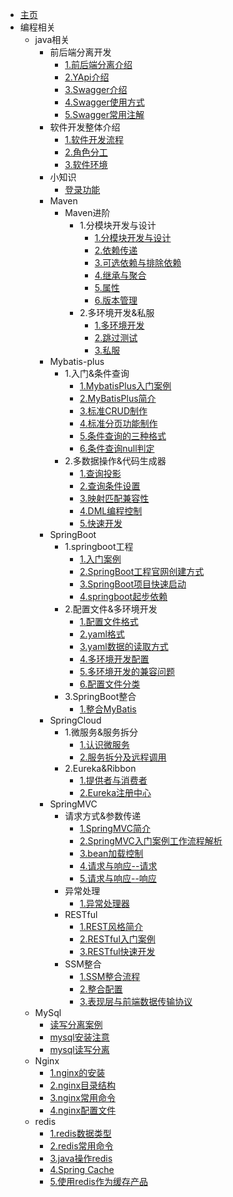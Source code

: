 * [主页](/)
* 编程相关
	* java相关
		* 前后端分离开发
			* [1.前后端分离介绍](java/前后端分离开发/1.前后端分离介绍.md)
			* [2.YApi介绍](java/前后端分离开发/2.YApi介绍.md)
			* [3.Swagger介绍](java/前后端分离开发/3.Swagger介绍.md)
			* [4.Swagger使用方式](java/前后端分离开发/4.Swagger使用方式.md)
			* [5.Swagger常用注解](java/前后端分离开发/5.Swagger常用注解.md)
		* 软件开发整体介绍
			* [1.软件开发流程](java/软件开发整体介绍/1.软件开发流程.md)
			* [2.角色分工](java/软件开发整体介绍/2.角色分工.md)
			* [3.软件环境](java/软件开发整体介绍/3.软件环境.md)
		* 小知识
			* [登录功能](java/小知识/登录功能.md)
		* Maven
			* Maven进阶
				* 1.分模块开发与设计
					* [1.分模块开发与设计](java/Maven/Maven进阶/1.分模块开发与设计/1.分模块开发与设计.md)
					* [2.依赖传递](java/Maven/Maven进阶/1.分模块开发与设计/2.依赖传递.md)
					* [3.可选依赖与排除依赖](java/Maven/Maven进阶/1.分模块开发与设计/3.可选依赖与排除依赖.md)
					* [4.继承与聚合](java/Maven/Maven进阶/1.分模块开发与设计/4.继承与聚合.md)
					* [5.属性](java/Maven/Maven进阶/1.分模块开发与设计/5.属性.md)
					* [6.版本管理](java/Maven/Maven进阶/1.分模块开发与设计/6.版本管理.md)
				* 2.多环境开发&私服
					* [1.多环境开发](java/Maven/Maven进阶/2.多环境开发&私服/1.多环境开发.md)
					* [2.跳过测试](java/Maven/Maven进阶/2.多环境开发&私服/2.跳过测试.md)
					* [3.私服](java/Maven/Maven进阶/2.多环境开发&私服/3.私服.md)
		* Mybatis-plus
			* 1.入门&条件查询
				* [1.MybatisPlus入门案例](java/MyBatis-Plus/1.入门&条件查询/1.MybatisPlus入门案例.md)
				* [2.MyBatisPlus简介](java/MyBatis-Plus/1.入门&条件查询/2.MyBatisPlus简介.md)
				* [3.标准CRUD制作](java/MyBatis-Plus/1.入门&条件查询/3.标准CRUD制作.md)
				* [4.标准分页功能制作](java/MyBatis-Plus/1.入门&条件查询/4.标准分页功能制作.md)
				* [5.条件查询的三种格式](java/MyBatis-Plus/1.入门&条件查询/5.条件查询的三种格式.md)
				* [6.条件查询null判定](java/MyBatis-Plus/1.入门&条件查询/6.条件查询null判定.md)
			* 2.多数据操作&代码生成器
				* [1.查询投影](java/MyBatis-Plus/2.多数据操作&代码生成器/1.查询投影.md)
				* [2.查询条件设置](java/MyBatis-Plus/2.多数据操作&代码生成器/2.查询条件设置.md)
				* [3.映射匹配兼容性](java/MyBatis-Plus/2.多数据操作&代码生成器/3.映射匹配兼容性.md)
				* [4.DML编程控制](java/MyBatis-Plus/2.多数据操作&代码生成器/4.DML编程控制.md)
				* [5.快速开发](java/MyBatis-Plus/2.多数据操作&代码生成器/5.快速开发.md)
		* SpringBoot
			* 1.springboot工程
				* [1.入门案例](java/SpringBoot/1.springboot工程/1.入门案例.md)
				* [2.SpringBoot工程官网创建方式](java/SpringBoot/1.springboot工程/2.SpringBoot工程官网创建方式.md)
				* [3.SpringBoot项目快速启动](java/SpringBoot/1.springboot工程/3.SpringBoot项目快速启动.md)
				* [4.springboot起步依赖](java/SpringBoot/1.springboot工程/4.springboot起步依赖.md)
			* 2.配置文件&多环境开发
				* [1.配置文件格式](java/SpringBoot/2.配置文件&多环境开发/1.配置文件格式.md)
				* [2.yaml格式](java/SpringBoot/2.配置文件&多环境开发/2.yaml格式.md)
				* [3.yaml数据的读取方式](java/SpringBoot/2.配置文件&多环境开发/3.yaml数据的读取方式.md)
				* [4.多环境开发配置](java/SpringBoot/2.配置文件&多环境开发/4.多环境开发配置.md)
				* [5.多环境开发的兼容问题](java/SpringBoot/2.配置文件&多环境开发/5.多环境开发的兼容问题.md)
				* [6.配置文件分类](java/SpringBoot/2.配置文件&多环境开发/6.配置文件分类.md)
			* 3.SpringBoot整合
				* [1.整合MyBatis](java/SpringBoot/3.SpringBoot整合/1.整合MyBatis.md)
		* SpringCloud
			* 1.微服务&服务拆分
				* [1.认识微服务](java/SpringCloud/1.微服务&服务拆分/1.认识微服务.md)
				* [2.服务拆分及远程调用](java/SpringCloud/1.微服务&服务拆分/2.服务拆分及远程调用.md)
			* 2.Eureka&Ribbon
				* [1.提供者与消费者](java/SpringCloud/2.Eureka&Ribbon/1.提供者与消费者.md)
				* [2.Eureka注册中心](java/SpringCloud/2.Eureka&Ribbon/2.Eureka注册中心.md)
		* SpringMVC
			* 请求方式&参数传递
				* [1.SpringMVC简介](java/springMVC/请求方式&参数传递/1.SpringMVC简介.md)
				* [2.SpringMVC入门案例工作流程解析](java/springMVC/请求方式&参数传递/2.SpringMVC入门案例工作流程解析.md)
				* [3.bean加载控制](java/springMVC/请求方式&参数传递/3.bean加载控制.md)
				* [4.请求与响应--请求](java/springMVC/请求方式&参数传递/4.请求与响应--请求.md)
				* [5.请求与响应--响应](java/springMVC/请求方式&参数传递/5.请求与响应--响应.md)
			* 异常处理
				* [1.异常处理器](java/springMVC/异常处理/1.异常处理器.md)
			* RESTful
				* [1.REST风格简介](java/springMVC/RESTful/1.REST风格简介.md)
				* [2.RESTful入门案例](java/springMVC/RESTful/2.RESTful入门案例.md)
				* [3.RESTful快速开发](java/springMVC/RESTful/3.RESTful快速开发.md)
			* SSM整合
				* [1.SSM整合流程](java/springMVC/SSM整合/1.SSM整合流程.md)
				* [2.整合配置](java/springMVC/SSM整合/2.整合配置.md)
				* [3.表现层与前端数据传输协议](java/springMVC/SSM整合/3.表现层与前端数据传输协议.md)
	* MySql
		* [读写分离案例](MySQL/读写分离案例.md)
		* [mysql安装注意](MySQL/mysql安装注意.md)
		* [mysql读写分离](MySQL/mysql读写分离.md)
	* Nginx
		* [1.nginx的安装](Nginx/1.nginx的安装.md)
		* [2.nginx目录结构](Nginx/2.nginx目录结构.md)
		* [3.nginx常用命令](Nginx/3.nginx常用命令.md)
		* [4.nginx配置文件](Nginx/4.nginx配置文件.md)
	* redis
		* [1.redis数据类型](redis/1.redis数据类型.md)
		* [2.redis常用命令](redis/2.redis常用命令.md)
		* [3.java操作redis](redis/3.java操作redis.md)
		* [4.Spring Cache](redis/4.Spring%20Cache.md)
		* [5.使用redis作为缓存产品](redis/5.使用redis作为缓存产品.md)
